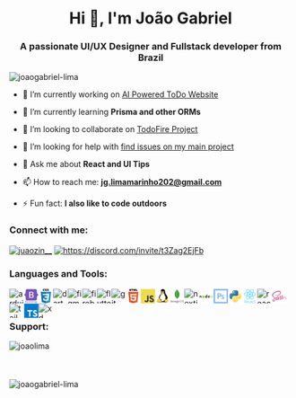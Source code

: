 <h1 align="center">Hi 👋, I'm João Gabriel</h1>
<h3 align="center">A passionate UI/UX Designer and Fullstack developer from Brazil</h3>

<p align="left"> <img src="https://komarev.com/ghpvc/?username=joaogabriel-lima&label=Profile%20views&color=0e75b6&style=flat" alt="joaogabriel-lima" /> </p>

- 🔭 I’m currently working on [AI Powered ToDo Website](https://github.com/JoaoGabriel-Lima/notemock_website)

- 🌱 I’m currently learning **Prisma and other ORMs**

- 👯 I’m looking to collaborate on [TodoFire Project](https://github.com/TodoFire-OSS/todofire)

- 🤝 I’m looking for help with [find issues on my main project](https://github.com/JoaoGabriel-Lima/notemock_website)

- 💬 Ask me about **React and UI Tips**

- 📫 How to reach me: **jg.limamarinho202@gmail.com**

- ⚡ Fun fact: **I also like to code outdoors**

<h3 align="left">Connect with me:</h3>
<p align="left">
<a href="https://twitter.com/juaozin__" target="blank"><img align="center" src="https://raw.githubusercontent.com/rahuldkjain/github-profile-readme-generator/master/src/images/icons/Social/twitter.svg" alt="juaozin__" height="30" width="40" /></a>
<a href="https://discord.gg/https://discord.com/invite/t3Zag2EjFb" target="blank"><img align="center" src="https://raw.githubusercontent.com/rahuldkjain/github-profile-readme-generator/master/src/images/icons/Social/discord.svg" alt="https://discord.com/invite/t3Zag2EjFb" height="30" width="40" /></a>
</p>

<h3 align="left">Languages and Tools:</h3>
<img align="left" src="https://cdn.worldvectorlogo.com/logos/arduino-1.svg" alt="arduino" width="26" height="26"/>
<img align="left" src="https://raw.githubusercontent.com/devicons/devicon/master/icons/bootstrap/bootstrap-plain-wordmark.svg" alt="bootstrap" width="26" height="26"/>
<img align="left" src="https://raw.githubusercontent.com/devicons/devicon/master/icons/css3/css3-original-wordmark.svg" alt="css3" width="26" height="26"/>
<img align="left" src="https://www.vectorlogo.zone/logos/dartlang/dartlang-icon.svg" alt="dart" width="26" height="26"/>
<img align="left" src="https://www.vectorlogo.zone/logos/figma/figma-icon.svg" alt="figma" width="26" height="26"/>
<img align="left" src="https://www.vectorlogo.zone/logos/firebase/firebase-icon.svg" alt="firebase" width="26" height="26"/>
<img align="left" src="https://www.vectorlogo.zone/logos/flutterio/flutterio-icon.svg" alt="flutter" width="26" height="26"/>
<img align="left" src="https://www.vectorlogo.zone/logos/git-scm/git-scm-icon.svg" alt="git" width="26" height="26"/>
<img align="left" src="https://raw.githubusercontent.com/devicons/devicon/master/icons/html5/html5-original-wordmark.svg" alt="html5" width="26" height="26"/>
<img align="left" src="https://raw.githubusercontent.com/devicons/devicon/master/icons/javascript/javascript-original.svg" alt="javascript" width="26" height="26"/>
<img align="left" src="https://raw.githubusercontent.com/devicons/devicon/master/icons/linux/linux-original.svg" alt="linux" width="26" height="26"/>
<img align="left" src="https://raw.githubusercontent.com/devicons/devicon/master/icons/mongodb/mongodb-original-wordmark.svg" alt="mongodb" width="26" height="26"/>
<img align="left" src="https://cdn.worldvectorlogo.com/logos/nextjs-2.svg" alt="nextjs" width="26" height="26"/>
<img align="left" src="https://raw.githubusercontent.com/devicons/devicon/master/icons/nodejs/nodejs-original-wordmark.svg" alt="nodejs" width="26" height="26"/>
<img align="left" src="https://raw.githubusercontent.com/devicons/devicon/master/icons/photoshop/photoshop-line.svg" alt="photoshop" width="26" height="26"/>
<img align="left" src="https://raw.githubusercontent.com/devicons/devicon/master/icons/python/python-original.svg" alt="python" width="26" height="26"/>
<img align="left" src="https://raw.githubusercontent.com/devicons/devicon/master/icons/react/react-original-wordmark.svg" alt="react" width="26" height="26"/>
<img align="left" src="https://reactnative.dev/img/header_logo.svg" alt="reactnative" width="26" height="26"/>
<img align="left" src="https://raw.githubusercontent.com/devicons/devicon/master/icons/sass/sass-original.svg" alt="sass" width="26" height="26"/>
<img align="left" src="https://www.vectorlogo.zone/logos/tailwindcss/tailwindcss-icon.svg" alt="tailwind" width="26" height="26"/>
<img align="left" src="https://raw.githubusercontent.com/devicons/devicon/master/icons/typescript/typescript-original.svg" alt="typescript" width="26" height="26"/>
<img align="left" src="https://cdn.worldvectorlogo.com/logos/adobe-xd.svg" alt="xd" width="26" height="26"/> 
<br />
<br />
<h3 align="left">Support:</h3>
<p><a href="https://ko-fi.com/joaolima"> <img align="left" src="https://cdn.ko-fi.com/cdn/kofi3.png?v=3" height="50" width="210" alt="joaolima" /></a></p><br><br>
<br/>
<br/>

<img align="left" src="https://github-readme-stats.vercel.app/api?username=joaogabriel-lima&show_icons=true&locale=en&theme=github_dark" alt="joaogabriel-lima" />



